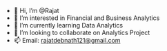 - 👋 Hi, I’m @Rajat
- 👀 I’m interested in Financial and Business Analytics
- 🌱 I’m currently learning Data Analytics
- 💞️ I’m looking to collaborate on Analytics Project
- 📫 Email: rajatdebnath121@gmail.com

<!---
RajatDN/RajatDN is a ✨ special ✨ repository because its `README.md` (this file) appears on your GitHub profile.
You can click the Preview link to take a look at your changes.
--->
